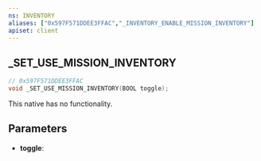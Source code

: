 ```yaml
---
ns: INVENTORY
aliases: ["0x597F571DDEE3FFAC","_INVENTORY_ENABLE_MISSION_INVENTORY"]
apiset: client
---
```

## _SET_USE_MISSION_INVENTORY

```c
// 0x597F571DDEE3FFAC
void _SET_USE_MISSION_INVENTORY(BOOL toggle);
```

This native has no functionality.

## Parameters
* **toggle**:



